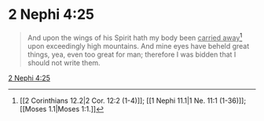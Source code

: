 # 2 Nephi 4:25

> And upon the wings of his Spirit hath my body been <u>carried away</u>[^a] upon exceedingly high mountains. And mine eyes have beheld great things, yea, even too great for man; therefore I was bidden that I should not write them.

[2 Nephi 4:25](https://www.churchofjesuschrist.org/study/scriptures/bofm/2-ne/4?lang=eng&id=p25#p25)


[^a]: [[2 Corinthians 12.2|2 Cor. 12:2 (1-4)]]; [[1 Nephi 11.1|1 Ne. 11:1 (1-36)]]; [[Moses 1.1|Moses 1:1.]]
